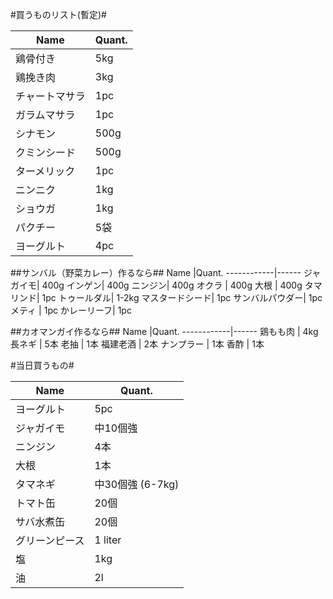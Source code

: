 #買うものリスト(暫定)#

Name		|Quant.
------------|------
鶏骨付き   | 5kg
鶏挽き肉   | 3kg
チャートマサラ|1pc
ガラムマサラ| 1pc
シナモン | 500g
クミンシード| 500g
ターメリック| 1pc
ニンニク| 1kg 
ショウガ| 1kg
パクチー| 5袋
ヨーグルト| 4pc


##サンバル（野菜カレー）作るなら##
Name		|Quant.
------------|------
ジャガイモ| 400g
インゲン|   400g
ニンジン|   400g
オクラ  |   400g
大根    |   400g
タマリンド| 1pc
トゥールダル| 1-2kg
マスタードシード| 1pc
サンバルパウダー| 1pc
メティ    | 1pc
かレーリーフ| 1pc


##カオマンガイ作るなら##
Name		|Quant.
------------|------
鶏もも肉   | 4kg
長ネギ     | 5本
老抽       | 1本
福建老酒   | 2本
ナンプラー | 1本
香酢       | 1本


#当日買うもの#

Name		|Quant.
------------|------
ヨーグルト| 5pc
ジャガイモ| 中10個強
ニンジン|   4本
大根    |   1本
タマネギ|  中30個強 (6-7kg)
トマト缶| 20個
サバ水煮缶| 20個
グリーンピース| 1 liter
塩| 1kg
油| 2l